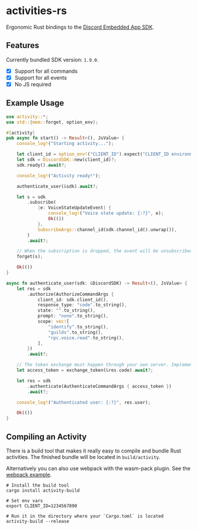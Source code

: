 # activities-rs

Ergonomic Rust bindings to the [Discord Embedded App SDK](https://github.com/discord/embedded-app-sdk).

## Features

Currently bundled SDK version: `1.9.0`.

- [x] Support for all commands
- [x] Support for all events
- [x] No JS required

## Example Usage

```rust
use activity::*;
use std::{mem::forget, option_env};

#[activity]
pub async fn start() -> Result<(), JsValue> {
    console_log!("Starting activity...");

    let client_id = option_env!("CLIENT_ID").expect("CLIENT_ID environment variable must be set");
    let sdk = DiscordSDK::new(client_id)?;
    sdk.ready().await?;

    console_log!("Activity ready!");

    authenticate_user(&sdk).await?;

    let s = sdk
        .subscribe(
            |e: VoiceStateUpdateEvent| {
                console_log!("Voice state update: {:?}", e);
                Ok(())
            },
            SubscribeArgs::channel_id(sdk.channel_id().unwrap()),
        )
        .await?;

    // When the subscription is dropped, the event will be unsubscribed
    forget(s);

    Ok(())
}

async fn authenticate_user(sdk: &DiscordSDK) -> Result<(), JsValue> {
    let res = sdk
        .authorize(AuthorizeCommandArgs {
            client_id: sdk.client_id(),
            response_type: "code".to_string(),
            state: "".to_string(),
            prompt: "none".to_string(),
            scope: vec![
                "identify".to_string(),
                "guilds".to_string(),
                "rpc.voice.read".to_string(),
            ],
        })
        .await?;

    // The token exchange must happen through your own server. Implement this yourself!
    let access_token = exchange_token(&res.code).await?;

    let res = sdk
        .authenticate(AuthenticateCommandArgs { access_token })
        .await?;

    console_log!("Authenticated user: {:?}", res.user);

    Ok(())
}
```

## Compiling an Activity

There is a build tool that makes it really easy to compile and bundle Rust activities. The finished bundle will be located in `build/activity`.

Alternatively you can also use webpack with the wasm-pack plugin. See the [webpack example](examples/webpack).

```shell
# Install the build tool
cargo install activity-build

# Set env vars
export CLIENT_ID=1234567890

# Run it in the directory where your `Cargo.toml` is located
activity-build --release
```

